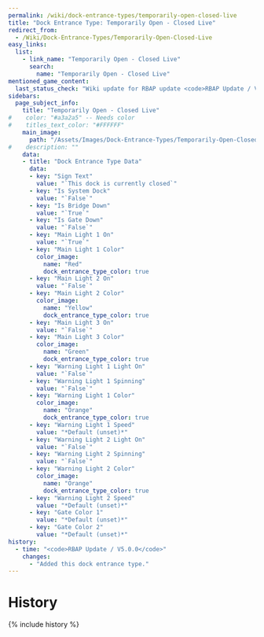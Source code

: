 ```yaml
---
permalink: /wiki/dock-entrance-types/temporarily-open-closed-live
title: "Dock Entrance Type: Temporarily Open - Closed Live"
redirect_from:
  - /Wiki/Dock-Entrance-Types/Temporarily-Open-Closed-Live
easy_links:
  list:
    - link_name: "Temporarily Open - Closed Live"
      search:
        name: "Temporarily Open - Closed Live"
mentioned_game_content:
  last_status_check: "Wiki update for RBAP update <code>RBAP Update / V5.2.0</code>"
sidebars:
  page_subject_info:
    title: "Temporarily Open - Closed Live"
#    color: "#a3a2a5" -- Needs color
#    titles_text_color: "#FFFFFF"
    main_image:
      path: "/Assets/Images/Dock-Entrance-Types/Temporarily-Open-Closed-Live.png"
#    description: ""
    data:
    - title: "Dock Entrance Type Data"
      data:
      - key: "Sign Text"
        value: "`This dock is currently closed`"
      - key: "Is System Dock"
        value: "`False`"
      - key: "Is Bridge Down"
        value: "`True`"
      - key: "Is Gate Down"
        value: "`False`"
      - key: "Main Light 1 On"
        value: "`True`"
      - key: "Main Light 1 Color"
        color_image:
          name: "Red"
          dock_entrance_type_color: true
      - key: "Main Light 2 On"
        value: "`False`"
      - key: "Main Light 2 Color"
        color_image:
          name: "Yellow"
          dock_entrance_type_color: true
      - key: "Main Light 3 On"
        value: "`False`"
      - key: "Main Light 3 Color"
        color_image:
          name: "Green"
          dock_entrance_type_color: true
      - key: "Warning Light 1 Light On"
        value: "`False`"
      - key: "Warning Light 1 Spinning"
        value: "`False`"
      - key: "Warning Light 1 Color"
        color_image:
          name: "Orange"
          dock_entrance_type_color: true
      - key: "Warning Light 1 Speed"
        value: "*Default (unset)*"
      - key: "Warning Light 2 Light On"
        value: "`False`"
      - key: "Warning Light 2 Spinning"
        value: "`False`"
      - key: "Warning Light 2 Color"
        color_image:
          name: "Orange"
          dock_entrance_type_color: true
      - key: "Warning Light 2 Speed"
        value: "*Default (unset)*"
      - key: "Gate Color 1"
        value: "*Default (unset)*"
      - key: "Gate Color 2"
        value: "*Default (unset)*"
history:
  - time: "<code>RBAP Update / V5.0.0</code>"
    changes:
      - "Added this dock entrance type."
---
```


# History

{% include history %}